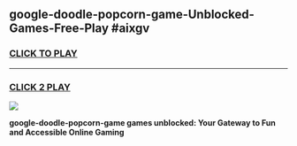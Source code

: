 
## google-doodle-popcorn-game-Unblocked-Games-Free-Play #aixgv
<h3>
<a href="https://us.freeplayer.one?title=google-doodle-popcorn-game&ref=9M">CLICK TO PLAY</a></h3>
<hr>

<h3>
<a href="https://us.freeplayer.one?title=google-doodle-popcorn-game&ref=9M">CLICK 2 PLAY</a>
  
</h3>

<a href="https://us.freeplayer.one?title=google-doodle-popcorn-game&ref=9M"><img src="https://clearcache.store/games.png"></a>


**google-doodle-popcorn-game games unblocked: Your Gateway to Fun and Accessible Online Gaming**
